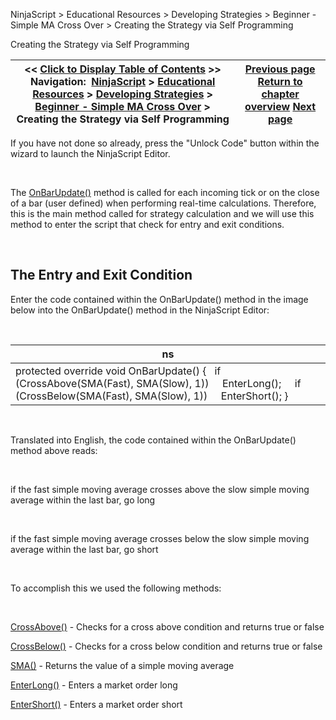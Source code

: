 ﻿


NinjaScript \> Educational Resources \> Developing Strategies \> Beginner \- Simple MA Cross Over \> Creating the Strategy via Self Programming






















Creating the Strategy via Self Programming







| \<\< [Click to Display Table of Contents](creating_the_strategy_via_self.md) \>\> **Navigation:**     [NinjaScript](ninjascript.md) \> [Educational Resources](educational_resources.md) \> [Developing Strategies](developing_strategies.md) \> [Beginner \- Simple MA Cross Over](beginner_-_simple_ma_cross_ove.md) \> Creating the Strategy via Self Programming | [Previous page](creating_the_strategy_via_the_.md) [Return to chapter overview](beginner_-_simple_ma_cross_ove.md) [Next page](compiling7.md) |
| --- | --- |











If you have not done so already, press the "Unlock Code" button within the wizard to launch the NinjaScript Editor.


 


The [OnBarUpdate()](onbarupdate.md) method is called for each incoming tick or on the close of a bar (user defined) when performing real\-time calculations. Therefore, this is the main method called for strategy calculation and we will use this method to enter the script that check for entry and exit conditions.


 


## The Entry and Exit Condition


Enter the code contained within the OnBarUpdate() method in the image below into the OnBarUpdate() method in the NinjaScript Editor:


 




| ns |
| --- |
| protected override void OnBarUpdate() {    if (CrossAbove(SMA(Fast), SMA(Slow), 1))      EnterLong();        if (CrossBelow(SMA(Fast), SMA(Slow), 1))      EnterShort(); } |



 


Translated into English, the code contained within the OnBarUpdate() method above reads:


 


if the fast simple moving average crosses above the slow simple moving average within the last bar, go long


 


if the fast simple moving average crosses below the slow simple moving average within the last bar, go short


 


To accomplish this we used the following methods:


 


[CrossAbove()](crossabove.md) \- Checks for a cross above condition and returns true or false   

[CrossBelow()](crossbelow.md) \- Checks for a cross below condition and returns true or false   

[SMA()](moving_average_-_simple_sma.md) \- Returns the value of a simple moving average   

[EnterLong()](enterlong.md) \- Enters a market order long   

[EnterShort()](entershort.md) \- Enters a market order short








